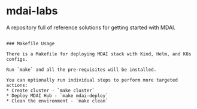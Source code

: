 # mdai-labs
A repository full of reference solutions for getting started with MDAI.
```

### Makefile Usage

There is a Makefile for deploying MDAI stack with Kind, Helm, and K8s configs.

Run `make` and all the pre-requisites will be installed.

You can optionally run individual steps to perform more targeted actions:
* Create cluster - `make cluster`
* Deploy MDAI Hub - `make mdai-deploy`
* Clean the environment - `make clean`

